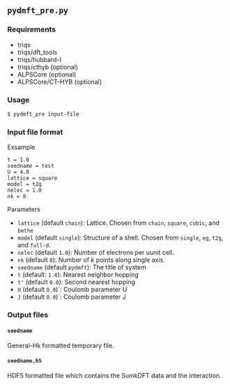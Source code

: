 
## `pydmft_pre.py`

### Requirements
- triqs
- triqs/dft_tools
- triqs/hubbard-I
- triqs/cthyb (optional)
- ALPSCore (optional)
- ALPSCore/CT-HYB (optional)

### Usage

``` bash
$ pydmft_pre input-file
```

### Input file format

Exsample
```
t = 1.0
seedname = test
U = 4.0
lattice = square
model = t2g
nelec = 1.0
nk = 8
```

Parameters

- `lattice` (default `chain`): Lattice. Chosen from `chain`, `square`, `cubic`, and `bethe`
- `model` (default `single`): Structure of a shell. Chosen from `single`, `eg`, `t2g`, and `full-d`.
- `nelec` (default `1.0`): Number of electrons per uunit cell.
- `nk` (default `8`): Number of *k* points along single axis.
- `seedname` (default `pydmft`): The title of system
- `t` (default: `1.0`): Nearest neighbor hopping
- `t'` (default `0.0`): Second nearest hopping
- `U` (default `0.0`)`: Coulomb parameter U
- `J` (default `0.0`)`: Coulomb parameter J

### Output files

#### `seedname`

General-Hk formatted temporary file.

#### `seedname.h5`

HDF5 formatted file which contains the SumkDFT data and the interaction.
